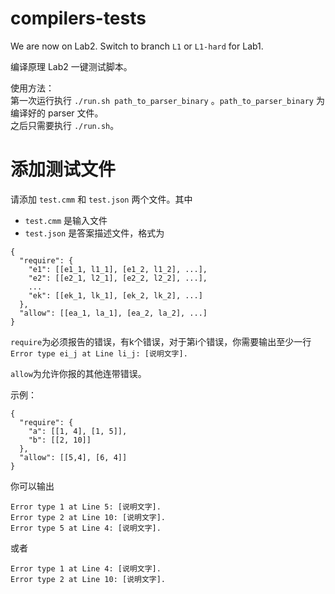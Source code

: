 # compilers-tests

We are now on Lab2. Switch to branch `L1` or `L1-hard` for Lab1.

编译原理 Lab2 一键测试脚本。

使用方法：  
第一次运行执行 `./run.sh path_to_parser_binary` 。`path_to_parser_binary` 为编译好的 parser 文件。  
之后只需要执行 `./run.sh`。  

# 添加测试文件
请添加 `test.cmm` 和 `test.json` 两个文件。其中

* `test.cmm` 是输入文件
* `test.json` 是答案描述文件，格式为
```
{
  "require": {
    "e1": [[e1_1, l1_1], [e1_2, l1_2], ...],
    "e2": [[e2_1, l2_1], [e2_2, l2_2], ...],
    ...
    "ek": [[ek_1, lk_1], [ek_2, lk_2], ...]
  },
  "allow": [[ea_1, la_1], [ea_2, la_2], ...]
}
```
`require`为必须报告的错误，有k个错误，对于第i个错误，你需要输出至少一行`Error type ei_j at Line li_j: [说明文字].`

`allow`为允许你报的其他连带错误。

示例：
```
{
  "require": {
    "a": [[1, 4], [1, 5]],
    "b": [[2, 10]]
  },
  "allow": [[5,4], [6, 4]]
}
```
你可以输出
```
Error type 1 at Line 5: [说明文字].
Error type 2 at Line 10: [说明文字].
Error type 5 at Line 4: [说明文字].
```
或者
```
Error type 1 at Line 4: [说明文字].
Error type 2 at Line 10: [说明文字].
```
